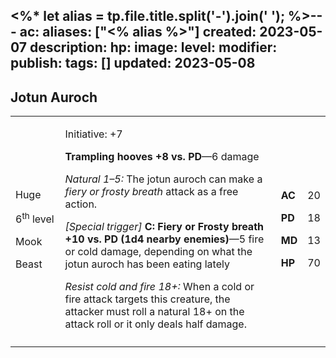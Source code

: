 <%* let alias = tp.file.title.split('-').join(' '); %>---
ac: 
aliases: ["<% alias %>"]
created: 2023-05-07
description: 
hp: 
image: 
level: 
modifier: 
publish: 
tags: []
updated: 2023-05-08
---

## Jotun Auroch

<table>
<colgroup>
<col style="width: 16%" />
<col style="width: 71%" />
<col style="width: 5%" />
<col style="width: 6%" />
</colgroup>
<tbody>
<tr class="odd">
<td><p>Huge</p>
<p>6<sup>th</sup> level</p>
<p>Mook</p>
<p>Beast</p></td>
<td><p>Initiative: +7</p>
<p><strong>Trampling hooves +8 vs. PD</strong>—6 damage</p>
<p><em>Natural 1–5:</em> The jotun auroch can make a <em>fiery or frosty
breath</em> attack as a free action.</p>
<p><em>[Special trigger]</em> <strong>C: Fiery or Frosty breath +10 vs.
PD (1d4 nearby enemies)</strong>—5 fire or cold damage, depending on
what the jotun auroch has been eating lately</p>
<p><em>Resist cold and fire 18+:</em> When a cold or fire attack targets
this creature, the attacker must roll a natural 18+ on the attack roll
or it only deals half damage.</p></td>
<td><p><strong>AC</strong></p>
<p><strong>PD</strong></p>
<p><strong>MD</strong></p>
<p><strong>HP</strong></p></td>
<td><p>20</p>
<p>18</p>
<p>13</p>
<p>70</p></td>
</tr>
<tr class="even">
<td></td>
<td></td>
<td></td>
<td></td>
</tr>
</tbody>
</table>
